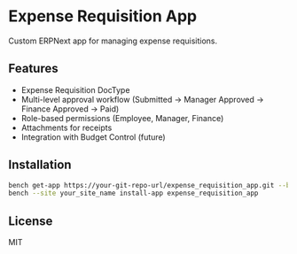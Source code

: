 # Expense Requisition App

Custom ERPNext app for managing expense requisitions.

## Features

- Expense Requisition DocType
- Multi-level approval workflow (Submitted -> Manager Approved -> Finance Approved -> Paid)
- Role-based permissions (Employee, Manager, Finance)
- Attachments for receipts
- Integration with Budget Control (future)

## Installation

```bash
bench get-app https://your-git-repo-url/expense_requisition_app.git --branch version-15
bench --site your_site_name install-app expense_requisition_app
```

## License

MIT
